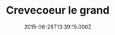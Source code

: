 ---
date: 2015-06-28T13:39:15.000Z
title: Crevecoeur le grand
latitude: 49.602846382651144
longitude: 2.0794205859938333
category: checkin
---